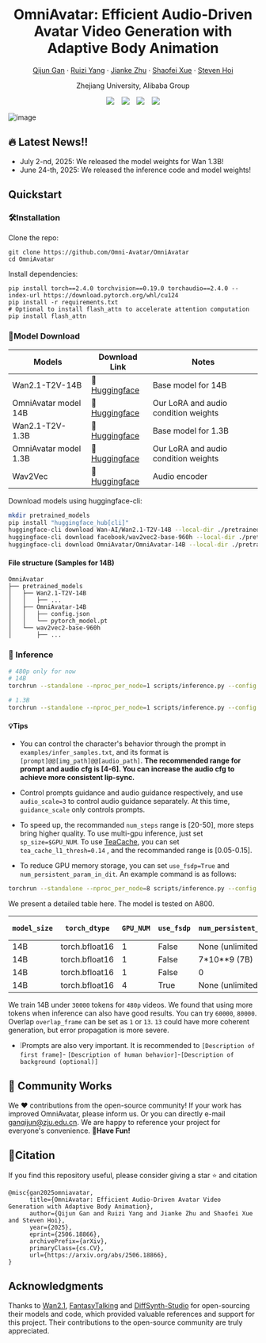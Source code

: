 <div align="center">
<h1>OmniAvatar: Efficient Audio-Driven Avatar Video Generation with Adaptive Body Animation</h1>


[Qijun Gan](https://agnjason.github.io/) · [Ruizi Yang](https://github.com/ZiziAmy/) · [Jianke Zhu](https://person.zju.edu.cn/en/jkzhu) · [Shaofei Xue]() · [Steven Hoi](https://scholar.google.com/citations?user=JoLjflYAAAAJ)

Zhejiang University, Alibaba Group

<div align="center">
  <a href="https://omni-avatar.github.io/"><img src="https://img.shields.io/badge/Project-OmniAvatar-blue.svg"></a> &ensp;
  <a href="http://arxiv.org/abs/2506.18866"><img src="https://img.shields.io/badge/Arxiv-2506.18866-b31b1b.svg?logo=arXiv"></a> &ensp;
  <a href="https://huggingface.co/OmniAvatar/OmniAvatar-14B"><img src="https://img.shields.io/badge/🤗-OmniAvatar-red.svg"></a> &ensp;
  <a href="https://huggingface.co/spaces/alexnasa/OmniAvatar"><img src="https://img.shields.io/badge/🤗-HF Demo-yellow.svg"></a>
</div>
</div>

![image](assets/material/teaser.png)

## 🔥 Latest News!!
* July 2-nd, 2025: We released the model weights for Wan 1.3B!
* June 24-th, 2025: We released the inference code and model weights!


## Quickstart
### 🛠️Installation

Clone the repo:

```
git clone https://github.com/Omni-Avatar/OmniAvatar
cd OmniAvatar
```

Install dependencies:
```
pip install torch==2.4.0 torchvision==0.19.0 torchaudio==2.4.0 --index-url https://download.pytorch.org/whl/cu124
pip install -r requirements.txt
# Optional to install flash_attn to accelerate attention computation
pip install flash_attn
```

### 🧱Model Download
| Models                |                       Download Link                                           |    Notes                      |
|-----------------------|-------------------------------------------------------------------------------|-------------------------------|
| Wan2.1-T2V-14B        |      🤗 [Huggingface](https://huggingface.co/Wan-AI/Wan2.1-T2V-14B)     | Base model for 14B
| OmniAvatar model 14B  |      🤗 [Huggingface](https://huggingface.co/OmniAvatar/OmniAvatar-14B)         | Our LoRA and audio condition weights
| Wan2.1-T2V-1.3B       |      🤗 [Huggingface](https://huggingface.co/Wan-AI/Wan2.1-T2V-1.3B)     | Base model for 1.3B
| OmniAvatar model 1.3B |      🤗 [Huggingface](https://huggingface.co/OmniAvatar/OmniAvatar-1.3B)         | Our LoRA and audio condition weights
| Wav2Vec               |      🤗 [Huggingface](https://huggingface.co/facebook/wav2vec2-base-960h)      | Audio encoder

Download models using huggingface-cli:
``` sh
mkdir pretrained_models
pip install "huggingface_hub[cli]"
huggingface-cli download Wan-AI/Wan2.1-T2V-14B --local-dir ./pretrained_models/Wan2.1-T2V-14B
huggingface-cli download facebook/wav2vec2-base-960h --local-dir ./pretrained_models/wav2vec2-base-960h
huggingface-cli download OmniAvatar/OmniAvatar-14B --local-dir ./pretrained_models/OmniAvatar-14B
```

#### File structure (Samples for 14B)
```shell
OmniAvatar
├── pretrained_models
│   ├── Wan2.1-T2V-14B
│   │   ├── ...
│   ├── OmniAvatar-14B
│   │   ├── config.json
│   │   └── pytorch_model.pt
│   └── wav2vec2-base-960h
│       ├── ...
```

### 🔑 Inference


``` sh
# 480p only for now
# 14B
torchrun --standalone --nproc_per_node=1 scripts/inference.py --config configs/inference.yaml --input_file examples/infer_samples.txt

# 1.3B
torchrun --standalone --nproc_per_node=1 scripts/inference.py --config configs/inference_1.3B.yaml --input_file examples/infer_samples.txt
```

#### 💡Tips
- You can control the character's behavior through the prompt in `examples/infer_samples.txt`, and its format is `[prompt]@@[img_path]@@[audio_path]`. **The recommended range for prompt and audio cfg is [4-6]. You can increase the audio cfg to achieve more consistent lip-sync.** 

- Control prompts guidance and audio guidance respectively, and use `audio_scale=3` to control audio guidance separately. At this time, `guidance_scale` only controls prompts.

- To speed up, the recommanded `num_steps` range is [20-50], more steps bring higher quality. To use multi-gpu inference, just set `sp_size=$GPU_NUM`. To use [TeaCache](https://github.com/ali-vilab/TeaCache), you can set `tea_cache_l1_thresh=0.14` , and the recommanded range is [0.05-0.15]. 
- To reduce GPU memory storage, you can set `use_fsdp=True` and `num_persistent_param_in_dit`. An example command is as follows:
```bash
torchrun --standalone --nproc_per_node=8 scripts/inference.py --config configs/inference.yaml --input_file examples/infer_samples.txt --hp=sp_size=8,max_tokens=30000,guidance_scale=4.5,overlap_frame=13,num_steps=25,use_fsdp=True,tea_cache_l1_thresh=0.14,num_persistent_param_in_dit=7000000000
```

We present a detailed table here. The model is tested on A800.

|`model_size`|`torch_dtype`|`GPU_NUM`|`use_fsdp`|`num_persistent_param_in_dit`|Speed|Required VRAM|
|-|-|-|-|-|-|-|
|14B|torch.bfloat16|1|False|None (unlimited)|16.0s/it|36G|
|14B|torch.bfloat16|1|False|7*10**9 (7B)|19.4s/it|21G|
|14B|torch.bfloat16|1|False|0|22.1s/it|8G|
|14B|torch.bfloat16|4|True|None (unlimited)|4.8s/it|14.3G|

We train 14B under `30000` tokens for `480p` videos. We found that using more tokens when inference can also have good results. You can try `60000`, `80000`.
Overlap `overlap_frame` can be set as `1` or `13`. `13` could have more coherent generation, but error propagation is more severe.

- ❕Prompts are also very important. It is recommended to `[Description of first frame]`- `[Description of human behavior]`-`[Description of background (optional)]`

## 🧩 Community Works
We ❤️ contributions from the open-source community! If your work has improved OmniAvatar, please inform us.
Or you can directly e-mail [ganqijun@zju.edu.cn](mailto:ganqijun@zju.edu.cn). We are happy to reference your project for everyone's convenience. **🥸Have Fun!**

## 🔗Citation
If you find this repository useful, please consider giving a star ⭐ and citation
```
@misc{gan2025omniavatar,
      title={OmniAvatar: Efficient Audio-Driven Avatar Video Generation with Adaptive Body Animation}, 
      author={Qijun Gan and Ruizi Yang and Jianke Zhu and Shaofei Xue and Steven Hoi},
      year={2025},
      eprint={2506.18866},
      archivePrefix={arXiv},
      primaryClass={cs.CV},
      url={https://arxiv.org/abs/2506.18866}, 
}
```

## Acknowledgments
Thanks to [Wan2.1](https://github.com/Wan-Video/Wan2.1), [FantasyTalking](https://github.com/Fantasy-AMAP/fantasy-talking) and [DiffSynth-Studio](https://github.com/modelscope/DiffSynth-Studio) for open-sourcing their models and code, which provided valuable references and support for this project. Their contributions to the open-source community are truly appreciated.
